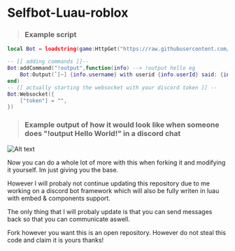 # Selfbot-Luau-roblox

> ### Example script
```lua
local Bot = loadstring(game:HttpGet("https://raw.githubusercontent.com/skbiditoiletrizz327/Selfbot-Luau-roblox/refs/heads/main/src/main.lua"))()

-- [[ adding commands ]]--
Bot:addCommand("!output",function(info) --> !output hello eg
    Bot:Output(`[~] {info.username} with userid {info.userId} said: {info.content}`,194, 120, 17) --> content: hello
end)
-- [[ actually starting the websocket with your discord token ]] --
Bot:Websocket({
    ["token"] = "",
})
```


> ### Example output of how it would look like when someone does "!output Hello World!" in a discord chat
![Alt text](https://raw.githubusercontent.com/skbiditoiletrizz327/Selfbot-Luau-roblox/refs/heads/main/src/console.png)

Now you can do a whole lot of more with this when forking it and modifying it yourself. Im just giving you the base.

However I will probaly not continue updating this repository due to me working on a discord bot framework which will also be fully writen in luau with embed & components support.

The only thing that I will probaly update is that you can send messages back so that you can communicate aswell.

Fork however you want this is an open repository. However do not steal this code and claim it is yours thanks!
